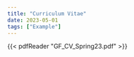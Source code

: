 ```yaml
---
title: "Curriculum Vitae"
date: 2023-05-01
tags: ["Example"]
---
```


{{< pdfReader "GF_CV_Spring23.pdf" >}}